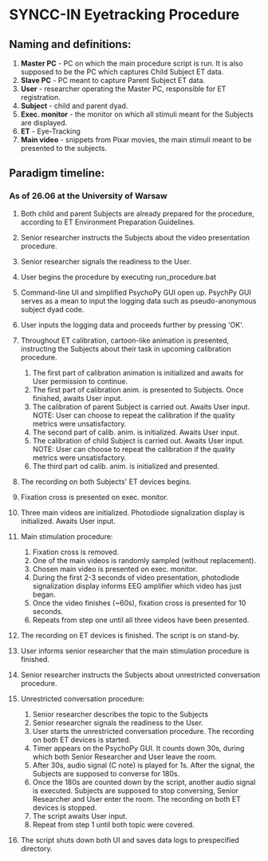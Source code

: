 # SYNCC-IN Eyetracking Procedure


## Naming and definitions:

1. **Master PC** - PC on which the main procedure script is run. It is also supposed to be the PC which captures Child Subject ET data.
2. **Slave PC** - PC meant to capture Parent Subject ET data.
3. **User** - researcher operating the Master PC, responsible for ET registration.
4. **Subject** - child and parent dyad.
5. **Exec. monitor** - the monitor on which all stimuli meant for the Subjects are displayed.
6. **ET** - Eye-Tracking
7. **Main video** - snippets from Pixar movies, the main stimuli meant to be presented to the subjects.

## Paradigm timeline:
### As of 26.06 at the University of Warsaw

1. Both child and parent Subjects are already prepared for the procedure, according to ET Environment Preparation Guidelines. 
2. Senior researcher instructs the Subjects about the video presentation procedure. 
3. Senior researcher signals the readiness to the User.
4. User begins the procedure by executing run_procedure.bat
5. Command-line UI and simplified PsychoPy GUI open up. PsychPy GUI serves as a mean to input the logging data such as pseudo-anonymous subject dyad code.
6. User inputs the logging data and proceeds further by pressing 'OK'.
7. Throughout ET calibration, cartoon-like animation is presented, instructing the Subjects about their task in upcoming calibration procedure.
   1. The first part of calibration animation is initialized and awaits for User permission to continue.  
   2. The first part of calibration anim. is presented to Subjects. Once finished, awaits User input.
   3. The calibration of parent Subject is carried out. Awaits User input. NOTE: User can choose to repeat the calibration if the quality metrics were unsatisfactory.
   4. The second part of calib. anim. is initialized. Awaits User input.
   5. The calibration of child Subject is carried out. Awaits User input. NOTE: User can choose to repeat the calibration if the quality metrics were unsatisfactory.
   6. The third part od calib. anim. is initialized and presented.
8. The recording on both Subjects' ET devices begins.
9. Fixation cross is presented on exec. monitor. 
10. Three main videos are initialized. Photodiode signalization display is initialized. Awaits User input.
11. Main stimulation procedure:
    1. Fixation cross is removed.
    2. One of the main videos is randomly sampled (without replacement).
    3. Chosen main video is presented on exec. monitor.
    4. During the first 2-3 seconds of video presentation, photodiode signalization display informs EEG amplifier which video has just began.
    5. Once the video finishes (~60s), fixation cross is presented for 10 seconds.
    6. Repeats from step one until all three videos have been presented.
12. The recording on ET devices is finished. The script is on stand-by.
13. User informs senior researcher that the main stimulation procedure is finished.
14. Senior researcher instructs the Subjects about unrestricted conversation procedure.
15. Unrestricted conversation procedure:
    1. Senior researcher describes the topic to the Subjects 
    2. Senior researcher signals the readiness to the User. 
    3. User starts the unrestricted conversation procedure. The recording on both ET devices is started.
    4. Timer appears on the PsychoPy GUI. It counts down 30s, during which both Senior Researcher and User leave the room.
    5. After 30s, audio signal (C note) is played for 1s. After the signal, the Subjects are supposed to converse for 180s.
    6. Once the 180s are counted down by the script, another audio signal is executed. Subjects are supposed to stop conversing, Senior Researcher and User enter the room. The recording on both ET devices is stopped.
    7. The script awaits User input.
    8. Repeat from step 1 until both topic were covered.

16. The script shuts down both UI and saves data logs to prespecified directory.